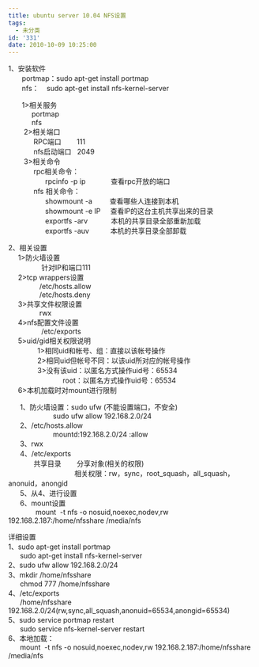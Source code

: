 ```yaml
---
title: ubuntu server 10.04 NFS设置
tags:
  - 未分类
id: '331'
date: 2010-10-09 10:25:00
---
```


1、安装软件  
       portmap：sudo apt-get install portmap  
       nfs：    sudo apt-get install nfs-kernel-server  
  
       1>相关服务  
            portmap  
            nfs  
        2>相关端口  
             RPC端口        111  
             nfs启动端口   2049  
        3>相关命令  
             rpc相关命令：    
                   rpcinfo -p ip             查看rpc开放的端口  
             nfs 相关命令：  
                   showmount -a         查看哪些人连接到本机  
                   showmount -e IP     查看IP的这台主机共享出来的目录  
                   exportfs -arv            本机的共享目录全部重新加载  
                   exportfs -auv           本机的共享目录全部卸载  
  
2、相关设置  
     1>防火墙设置  
                 针对IP和端口111  
     2>tcp wrappers设置  
                /etc/hosts.allow  
                /etc/hosts.deny  
     3>共享文件权限设置  
                rwx  
     4>nfs配置文件设置  
                 /etc/exports  
     5>uid/gid相关权限说明  
               1>相同uid和帐号、组：直接以该帐号操作  
               2>相同uid但帐号不同：以该uid所对应的帐号操作  
               3>没有该uid：以匿名方式操作uid号：65534  
                            root：以匿名方式操作uid号：65534  
     6>本机加载时对mount进行限制  
  
      1、防火墙设置：sudo ufw (不能设置端口，不安全)  
                       sudo ufw allow 192.168.2.0/24  
      2、/etc/hosts.allow  
                       mountd:192.168.2.0/24 :allow  
      3、rwx  
      4、/etc/exports  
             共享目录        分享对象(相关的权限)  
                                  相关权限：rw，sync，root\_squash，all\_squash，anonuid，anongid  
      5、从4、进行设置  
      6、mount设置  
              mount  -t nfs \-o nosuid,noexec,nodev,rw 192.168.2.187:/home/nfsshare /media/nfs  
  
  
详细设置  
1、sudo apt-get install portmap  
      sudo apt-get install nfs-kernel-server  
2、sudo ufw allow 192.168.2.0/24  
3、mkdir /home/nfsshare  
      chmod 777 /home/nfsshare  
4、/etc/exports  
      /home/nfsshare     192.168.2.0/24(rw,sync,all\_squash,anonuid=65534,anongid=65534)  
5、sudo service portmap restart  
      sudo service nfs-kernel-server restart  
6、本地加载：  
      mount  -t nfs \-o nosuid,noexec,nodev,rw 192.168.2.187:/home/nfsshare /media/nfs